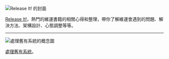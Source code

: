 ![Release It! 的封面](https://i.imgur.com/UaBamwJ.jpg)

[Release It!](feedback/release-it.md)，熱門的維運書籍的相關心得和整理，帶你了解維運會遇到的問題、解決方法、架構設計、心態調整等等。

---

![處理舊有系統的概念圖](https://i.imgur.com/ahOz6F6.png)

[處理舊有系統](feedback/site-reliability-workbook/legacy-system.md)。
